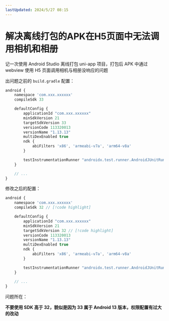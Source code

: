 ```yaml
---
lastUpdated: 2024/5/27 08:15
---
```


# 解决离线打包的APK在H5页面中无法调用相机和相册

记一次使用 Android Studio 离线打包 uni-app 项目，打包后 APK 中通过 webview 使用 H5 页面调用相机与相册没响应的问题

出问题之前的 `build.gradle` 配置：

```js
android {
    namespace 'com.xxx.xxxxxx'
    compileSdk 33

    defaultConfig {
        applicationId "com.xxx.xxxxxx"
        minSdkVersion 21
        targetSdkVersion 33
        versionCode 113320013
        versionName "1.13.13"
        multiDexEnabled true
        ndk {
            abiFilters 'x86', 'armeabi-v7a', 'arm64-v8a'
        }

        testInstrumentationRunner "androidx.test.runner.AndroidJUnitRunner"
    }

    // ...
}
```

修改之后的配置：

```js
android {
    namespace 'com.xxx.xxxxxx'
    compileSdk 32 // [!code highlight]

    defaultConfig {
        applicationId "com.xxx.xxxxxx"
        minSdkVersion 21
        targetSdkVersion 32 // [!code highlight]
        versionCode 113320013
        versionName "1.13.13"
        multiDexEnabled true
        ndk {
            abiFilters 'x86', 'armeabi-v7a', 'arm64-v8a'
        }

        testInstrumentationRunner "androidx.test.runner.AndroidJUnitRunner"
    }
    
    // ...
}
```

问题所在：

**不要使用 SDK 高于 32，貌似是因为 33 属于 Android 13 版本，权限配置有过大的改动**
